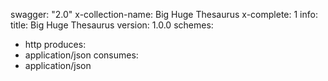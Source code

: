 swagger: "2.0"
x-collection-name: Big Huge Thesaurus
x-complete: 1
info:
  title: Big Huge Thesaurus
  version: 1.0.0
schemes:
- http
produces:
- application/json
consumes:
- application/json